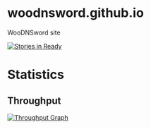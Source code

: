 # woodnsword.github.io

WooDNSword site

[![Stories in Ready](https://badge.waffle.io/WooDNSword/woodnsword.github.io.png?label=ready&title=Ready)](https://waffle.io/WooDNSword/woodnsword.github.io)

# Statistics

## Throughput

[![Throughput Graph](https://graphs.waffle.io/WooDNSword/woodnsword.github.io/throughput.svg)](https://waffle.io/WooDNSword/woodnsword.github.io/metrics)
